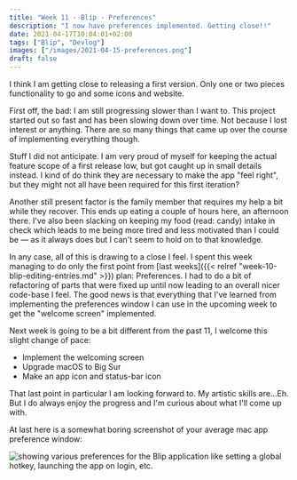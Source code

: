 ```yaml
---
title: "Week 11 - Blip - Preferences"
description: "I now have preferences implemented. Getting close!!"
date: 2021-04-17T10:04:01+02:00
tags: ["Blip", "Devlog"]
images: ["/images/2021-04-15-preferences.png"]
draft: false
---
```


I think I am getting close to releasing a first version. Only one or two pieces functionality to go and some icons and website.<!--more-->

First off, the bad: I am still progressing slower than I want to. This project started out so fast and has been slowing down over time. Not because I lost interest or anything. There are so many things that came up over the course of implementing everything though.

Stuff I did not anticipate. I am very proud of myself for keeping the actual feature scope of a first release low, but got caught up in small details instead. I kind of do think they are necessary to make the app "feel right", but they might not all have been required for this first iteration?

Another still present factor is the family member that requires my help a bit while they recover. This ends up eating a couple of hours here, an afternoon there. I've also been slacking on keeping my food (read: candy) intake in check which leads to me being more tired and less motivated than I could be — as it always does but I can't seem to hold on to that knowledge.

In any case, all of this is drawing to a close I feel. I spent this week managing to do only the first point from [last weeks]({{< relref "week-10-blip-editing-entries.md" >}}) plan: Preferences. I had to do a bit of refactoring of parts that were fixed up until now leading to an overall nicer code-base I feel. The good news is that everything that I've learned from implementing the preferences window I can use in the upcoming week to get the "welcome screen" implemented.

Next week is going to be a bit different from the past 11, I welcome this slight change of pace:

- Implement the welcoming screen
- Upgrade macOS to Big Sur
- Make an app icon and status-bar icon

That last point in particular I am looking forward to. My artistic skills are...Eh. But I do always enjoy the progress and I'm curious about what I'll come up with.

At last here is a somewhat boring screenshot of your average mac app preference window:


![showing various preferences for the Blip application like setting a global hotkey, launching the app on login, etc.](/images/2021-04-15-preferences.png)
